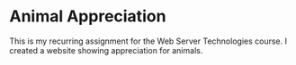 # Animal Appreciation

This is my recurring assignment for the Web Server Technologies course. I created a website showing appreciation for animals.
